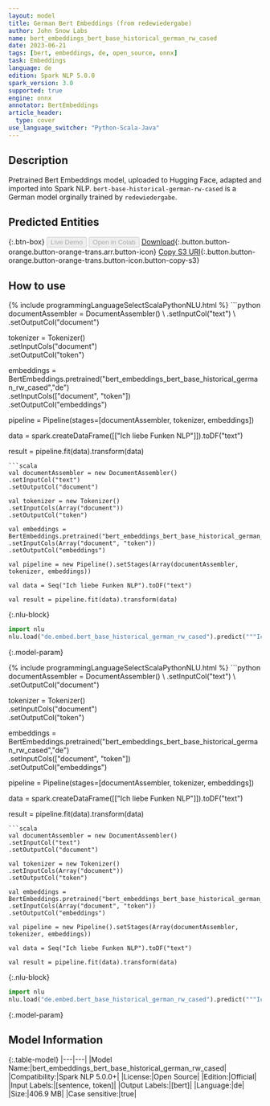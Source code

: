 ```yaml
---
layout: model
title: German Bert Embeddings (from redewiedergabe)
author: John Snow Labs
name: bert_embeddings_bert_base_historical_german_rw_cased
date: 2023-06-21
tags: [bert, embeddings, de, open_source, onnx]
task: Embeddings
language: de
edition: Spark NLP 5.0.0
spark_version: 3.0
supported: true
engine: onnx
annotator: BertEmbeddings
article_header:
  type: cover
use_language_switcher: "Python-Scala-Java"
---
```


## Description

Pretrained Bert Embeddings model, uploaded to Hugging Face, adapted and imported into Spark NLP. `bert-base-historical-german-rw-cased` is a German model orginally trained by `redewiedergabe`.

## Predicted Entities



{:.btn-box}
<button class="button button-orange" disabled>Live Demo</button>
<button class="button button-orange" disabled>Open in Colab</button>
[Download](https://s3.amazonaws.com/auxdata.johnsnowlabs.com/public/models/bert_embeddings_bert_base_historical_german_rw_cased_de_5.0.0_3.0_1687366604668.zip){:.button.button-orange.button-orange-trans.arr.button-icon}
[Copy S3 URI](s3://auxdata.johnsnowlabs.com/public/models/bert_embeddings_bert_base_historical_german_rw_cased_de_5.0.0_3.0_1687366604668.zip){:.button.button-orange.button-orange-trans.button-icon.button-copy-s3}

## How to use

<div class="tabs-box" markdown="1">
{% include programmingLanguageSelectScalaPythonNLU.html %}
```python
documentAssembler = DocumentAssembler() \
.setInputCol("text") \
.setOutputCol("document")

tokenizer = Tokenizer() \
.setInputCols("document") \
.setOutputCol("token")

embeddings = BertEmbeddings.pretrained("bert_embeddings_bert_base_historical_german_rw_cased","de") \
.setInputCols(["document", "token"]) \
.setOutputCol("embeddings")

pipeline = Pipeline(stages=[documentAssembler, tokenizer, embeddings])

data = spark.createDataFrame([["Ich liebe Funken NLP"]]).toDF("text")

result = pipeline.fit(data).transform(data)
```
```scala
val documentAssembler = new DocumentAssembler() 
.setInputCol("text") 
.setOutputCol("document")

val tokenizer = new Tokenizer() 
.setInputCols(Array("document"))
.setOutputCol("token")

val embeddings = BertEmbeddings.pretrained("bert_embeddings_bert_base_historical_german_rw_cased","de") 
.setInputCols(Array("document", "token")) 
.setOutputCol("embeddings")

val pipeline = new Pipeline().setStages(Array(documentAssembler, tokenizer, embeddings))

val data = Seq("Ich liebe Funken NLP").toDF("text")

val result = pipeline.fit(data).transform(data)
```


{:.nlu-block}
```python
import nlu
nlu.load("de.embed.bert_base_historical_german_rw_cased").predict("""Ich liebe Funken NLP""")
```

</div>

{:.model-param}

<div class="tabs-box" markdown="1">
{% include programmingLanguageSelectScalaPythonNLU.html %}
```python
documentAssembler = DocumentAssembler() \
.setInputCol("text") \
.setOutputCol("document")

tokenizer = Tokenizer() \
.setInputCols("document") \
.setOutputCol("token")

embeddings = BertEmbeddings.pretrained("bert_embeddings_bert_base_historical_german_rw_cased","de") \
.setInputCols(["document", "token"]) \
.setOutputCol("embeddings")

pipeline = Pipeline(stages=[documentAssembler, tokenizer, embeddings])

data = spark.createDataFrame([["Ich liebe Funken NLP"]]).toDF("text")

result = pipeline.fit(data).transform(data)
```
```scala
val documentAssembler = new DocumentAssembler() 
.setInputCol("text") 
.setOutputCol("document")

val tokenizer = new Tokenizer() 
.setInputCols(Array("document"))
.setOutputCol("token")

val embeddings = BertEmbeddings.pretrained("bert_embeddings_bert_base_historical_german_rw_cased","de") 
.setInputCols(Array("document", "token")) 
.setOutputCol("embeddings")

val pipeline = new Pipeline().setStages(Array(documentAssembler, tokenizer, embeddings))

val data = Seq("Ich liebe Funken NLP").toDF("text")

val result = pipeline.fit(data).transform(data)
```

{:.nlu-block}
```python
import nlu
nlu.load("de.embed.bert_base_historical_german_rw_cased").predict("""Ich liebe Funken NLP""")
```
</div>

{:.model-param}
## Model Information

{:.table-model}
|---|---|
|Model Name:|bert_embeddings_bert_base_historical_german_rw_cased|
|Compatibility:|Spark NLP 5.0.0+|
|License:|Open Source|
|Edition:|Official|
|Input Labels:|[sentence, token]|
|Output Labels:|[bert]|
|Language:|de|
|Size:|406.9 MB|
|Case sensitive:|true|